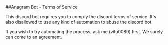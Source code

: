 ##Anagram Bot - Terms of Service

This discord bot requires you to comply the discord terms of service. It's also disallowed to use any kind of automation to abuse
the discord bot.

If you wish to try automating the process, ask me (vitu0089) first. We surely can come to an agreement.